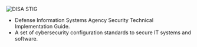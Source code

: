

![DISA STIG](https://github.com/user-attachments/assets/08bda217-6775-4402-87eb-5d9e2d57a607)

- Defense Information Systems Agency Security Technical Implementation Guide. 
- A set of cybersecurity configuration standards to secure IT systems and software.

